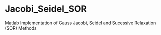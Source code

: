# Jacobi_Seidel_SOR
Matlab Implementation of Gauss Jacobi, Seidel and Sucessive Relaxation (SOR) Methods

